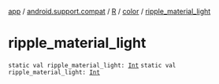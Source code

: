[app](../../../index.md) / [android.support.compat](../../index.md) / [R](../index.md) / [color](index.md) / [ripple_material_light](./ripple_material_light.md)

# ripple_material_light

`static val ripple_material_light: `[`Int`](https://kotlinlang.org/api/latest/jvm/stdlib/kotlin/-int/index.html)
`static val ripple_material_light: `[`Int`](https://kotlinlang.org/api/latest/jvm/stdlib/kotlin/-int/index.html)